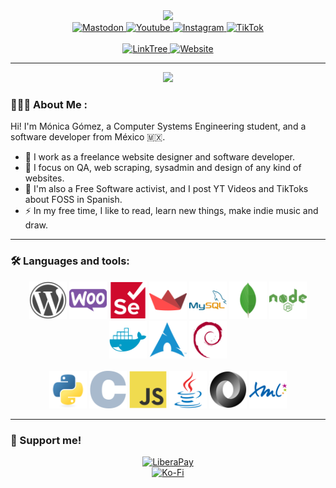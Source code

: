 <div id="header" align="center">
  <img src="https://codeberg.org/Autumn64/AboutMe/raw/branch/main/logo_square_transparent.png" width="200"/>
</div>

<div id="main-badges" align="center">
  <a href="https://mast.lat/@autumn64" target="_blank">
    <img src="https://img.shields.io/badge/Mastodon-6364FF?style=for-the-badge&logo=mastodon&logoColor=white" alt="Mastodon"/>
  </a>
  <a href="https://www.youtube.com/@autumn_64" target="_blank">
    <img src="https://img.shields.io/badge/YouTube-red?style=for-the-badge&logo=youtube&logoColor=white" alt="Youtube"/>
  </a>
  <a href="https://www.instagram.com/autumn.64_" target="_blank">
    <img src="https://img.shields.io/badge/Instagram-C13584?style=for-the-badge&logo=instagram&logoColor=white" alt="Instagram"/>
  </a>
  <a href="https://www.tiktok.com/@autumn.x86_64" target="_blank">
    <img src="https://img.shields.io/badge/TikTok-010101?style=for-the-badge&logo=tiktok&logoColor=white" alt="TikTok"/>
  </a>
</div>

<br>

<div id="sec-badges" align="center">
  <a href="https://linktr.ee/autumn64" target="_blank">
    <img src="https://img.shields.io/badge/LinkTree-acdc5c?style=for-the-badge&logo=linktree&logoColor=black" alt="LinkTree"/>
  </a>
  <a href="https://www.autumn64.xyz/" target="_blank">
    <img src="https://img.shields.io/badge/Website-9b72cf?style=for-the-badge&logo=wordpress&logoColor=white" alt="Website"/>
  </a>
</div>

---

<div id="selfie" align="center">
  <img src="https://codeberg.org/Autumn64/AboutMe/raw/branch/main/foto_sinfondo.png" width="250"/>
</div>

### 👩🏻‍💻 About Me :

Hi! I'm Mónica Gómez, a Computer Systems Engineering student, and a software developer from México 🇲🇽.

- 🔭 I work as a freelance website designer and software developer.
- 📖 I focus on QA, web scraping, sysadmin and design of any kind of websites.
- 📣 I'm also a Free Software activist, and I post YT Videos and TikToks about FOSS in Spanish.
- ⚡ In my free time, I like to read, learn new things, make indie music and draw.

---

### 🛠️ Languages and tools:

<div id="tools" align="center">
  <img src="https://raw.githubusercontent.com/devicons/devicon/refs/heads/master/icons/wordpress/wordpress-plain.svg" title="WordPress" alt="WordPress" height="60"/> 
  <img src="https://raw.githubusercontent.com/devicons/devicon/refs/heads/master/icons/woocommerce/woocommerce-plain.svg" title="Woocommerce" alt="Woocommerce" height="60"/> 
  <img src="https://raw.githubusercontent.com/devicons/devicon/refs/heads/master/icons/selenium/selenium-original.svg" title="Selenium" alt="Selenium" height="60"/> 
  <img src="https://raw.githubusercontent.com/devicons/devicon/refs/heads/master/icons/streamlit/streamlit-original.svg" title="Streamlit" alt="Streamlit" height="60"/>
  <img src="https://raw.githubusercontent.com/devicons/devicon/refs/heads/master/icons/mysql/mysql-original-wordmark.svg" title="MySQL" alt="MySQL" height="60"/>
  <img src="https://raw.githubusercontent.com/devicons/devicon/refs/heads/master/icons/mongodb/mongodb-original.svg" title="MongoDB" alt="MongoDB" height="60"/>
  <img src="https://raw.githubusercontent.com/devicons/devicon/refs/heads/master/icons/nodejs/nodejs-plain-wordmark.svg" title="Node.JS" alt="Node.JS" height="60"/>
  <img src="https://raw.githubusercontent.com/devicons/devicon/refs/heads/master/icons/docker/docker-plain.svg" title="Docker" alt="Docker" height="60"/>
  <img src="https://raw.githubusercontent.com/devicons/devicon/refs/heads/master/icons/archlinux/archlinux-original.svg" title="Arch Linux" alt="Arch Linux" height="60"/>
  <img src="https://raw.githubusercontent.com/devicons/devicon/refs/heads/master/icons/debian/debian-original.svg" title="Debian" alt="Debian" height="60"/>
</div>

<br>

<div id="languages" align="center">
  <img src="https://raw.githubusercontent.com/devicons/devicon/refs/heads/master/icons/python/python-original.svg" title="Python" alt="Python" height="60"/> 
  <img src="https://raw.githubusercontent.com/devicons/devicon/refs/heads/master/icons/c/c-original.svg" title="C" alt="C" height="60"/> 
  <img src="https://raw.githubusercontent.com/devicons/devicon/refs/heads/master/icons/javascript/javascript-original.svg" title="JavaScript" alt="JavaScript" height="60"/> 
  <img src="https://raw.githubusercontent.com/devicons/devicon/refs/heads/master/icons/java/java-original.svg" title="Java" alt="Java" height="60"/>
  <img src="https://raw.githubusercontent.com/devicons/devicon/refs/heads/master/icons/json/json-original.svg" title="JSON" alt="JSON" height="60"/>
  <img src="https://raw.githubusercontent.com/devicons/devicon/refs/heads/master/icons/xml/xml-original.svg" title="XML" alt="XML" height="60"/>
</div>

---

### 💸 Support me!

<div id="donations" align="center">
    <a href="https://liberapay.com/autumn64/" target="_blank">
        <img src="https://www.autumn64.xyz/wp-content/uploads/2025/07/liberapay.svg" alt="LiberaPay" width="100"/>
    </a><br>
    <a href="https://ko-fi.com/autumn64" target="_blank">
        <img src="https://www.autumn64.xyz/wp-content/uploads/2025/07/kofi.png" alt="Ko-Fi" width="100"/>
    </a>
</div>